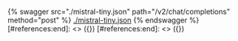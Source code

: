 [#references:start]: <> ({ "template": "openapi" })
[#references:start]: <> ({ "template": "openapi" })
{% swagger src="./mistral-tiny.json" path="/v2/chat/completions" method="post" %}
[./mistral-tiny.json](./mistral-tiny.json)
{% endswagger %}
[#references:end]: <> ({})
[#references:end]: <> ({})